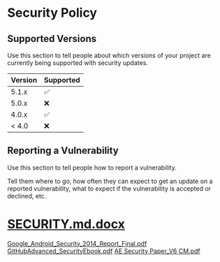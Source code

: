 # Security Policy

## Supported Versions

Use this section to tell people about which versions of your project are
currently being supported with security updates.

| Version | Supported          |
| ------- | ------------------ |
| 5.1.x   | :white_check_mark: |
| 5.0.x   | :x:                |
| 4.0.x   | :white_check_mark: |
| < 4.0   | :x:                |

## Reporting a Vulnerability

Use this section to tell people how to report a vulnerability.

Tell them where to go, how often they can expect to get an update on a
reported vulnerability, what to expect if the vulnerability is accepted or
declined, etc.
# [SECURITY.md.docx](https://github.com/m-lab/piecewise/files/12778764/SECURITY.md.docx)
[Google_Android_Security_2014_Report_Final.pdf](https://github.com/m-lab/piecewise/files/12778763/Google_Android_Security_2014_Report_Final.pdf)
[GitHubAdvanced_SecurityEbook.pdf](https://github.com/m-lab/piecewise/files/12778762/GitHubAdvanced_SecurityEbook.pdf)
[AE Security Paper_V6 CM.pdf](https://github.com/m-lab/piecewise/files/12778761/AE.Security.Paper_V6.CM.pdf)
